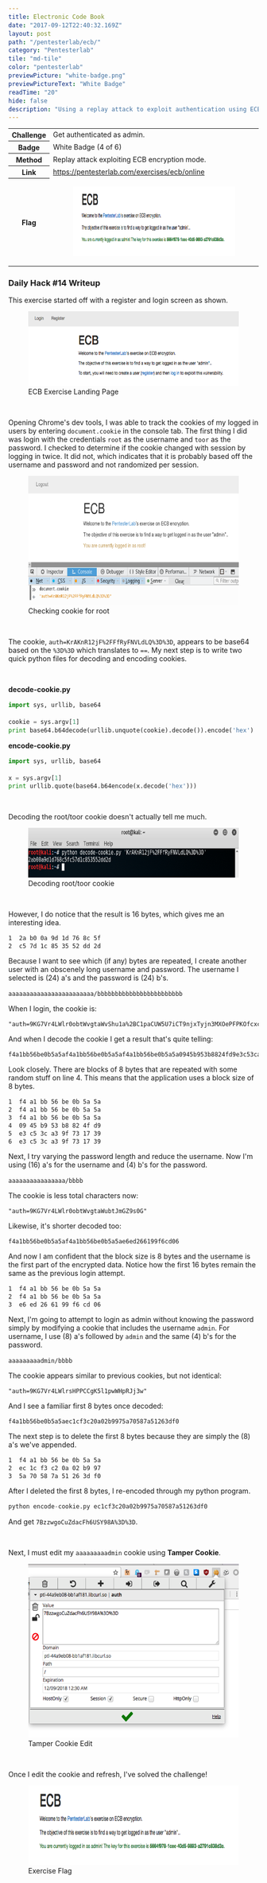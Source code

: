 ```yaml
---
title: Electronic Code Book
date: "2017-09-12T22:40:32.169Z"
layout: post
path: "/pentesterlab/ecb/"
category: "Pentesterlab"
tile: "md-tile"
color: "pentesterlab"
previewPicture: "white-badge.png"
previewPictureText: "White Badge"
readTime: "20"
hide: false
description: "Using a replay attack to exploit authentication using ECB encryption."
---
```


<div class='daily-hack-box'>
	<table class='table'>
		<thead>
		</thead>
		<tbody>
			<tr>
				<th scope='row'>Challenge</th>
				<td>Get authenticated as admin.</td>
			</tr>
			<tr>
				<th scope='row'>Badge</th>
				<td>White Badge (4 of 6)</td>			
			</tr>
			<tr>
				<th scope='row'>Method</th>
				<td>Replay attack exploiting ECB encryption mode.</td>
			</tr>
			<tr>
				<th scope='row'>Link</th>
				<td>
                    <a class='table-link' target='_blank' href='https://pentesterlab.com/exercises/ecb/online'>https://pentesterlab.com/exercises/ecb/online</a>
                </td>
			</tr>
				<th scope='row'>Flag</th>
				<td>
                	<figure>
					    <img style="height: 140px;" src="./ecb-solution.png" alt="ecb-solution">
					</figure>
                </td>
			</tr>
		</tbody>
	</table>
</div>

### Daily Hack #14 Writeup


This exercise started off with a register and login screen as shown.

<figure>
    <img style="height: 150px;" src="./ecb-login.png" alt="ecb-login">
    <figcaption>ECB Exercise Landing Page</figcaption>
</figure>

<br>


Opening Chrome's dev tools, I was able to track the cookies of my logged in users by entering `document.cookie` in the console tab. The first thing I did was login with the credentials `root` as the username and `toor` as the password. I checked to determine if the cookie changed with session by logging in twice.  It did not, which indicates that it is probably based off the username and password and not randomized per session.


<figure>
    <img style="height: 260px;" src="./root-cookie.png" alt="root-cookie">
    <figcaption>Checking cookie for root</figcaption>
</figure>

<br>


The cookie, `auth=KrAKnR12jF%2FFfRyFNVLdLQ%3D%3D`, appears to be base64 based on the `%3D%3D` which translates to `==`.  My next step is to write two quick python files for decoding and encoding cookies.

<br>


<b>decode-cookie.py</b>
```python
import sys, urllib, base64

cookie = sys.argv[1]
print base64.b64decode(urllib.unquote(cookie).decode()).encode('hex')

```


<b>encode-cookie.py</b>
```python
import sys, urllib, base64

x = sys.argv[1]
print urllib.quote(base64.b64encode(x.decode('hex')))

```


<br>


Decoding the root/toor cookie doesn't actually tell me much.

<figure>
    <img style="height: 100px;" src="./root-cookie-decoded.png" alt="root-cookie-decoded">
    <figcaption>Decoding root/toor cookie</figcaption>
</figure>

<br>

However, I do notice that the result is 16 bytes, which gives me an interesting idea.

```
1  2a b0 0a 9d 1d 76 8c 5f 
2  c5 7d 1c 85 35 52 dd 2d
```

Because I want to see which (if any) bytes are repeated, I create another user with an obscenely long username and password.  The username I selected is (24) a's and the password is (24) b's.

`aaaaaaaaaaaaaaaaaaaaaaaa/bbbbbbbbbbbbbbbbbbbbbbbb`

When I login, the cookie is:

```
"auth=9KG7Vr4LWlr0obtWvgtaWvShu1a%2BC1paCUW5U7iCT9njxTyjn3MXOePFPKOfcxc5"
```

And when I decode the cookie I get a result that's quite telling:

```
f4a1bb56be0b5a5af4a1bb56be0b5a5af4a1bb56be0b5a5a0945b953b8824fd9e3c53ca39f731739e3c53ca39f731739
```

Look closely. There are blocks of 8 bytes that are repeated with some random stuff on line 4. This means that the application uses a block size of 8 bytes.

```
1  f4 a1 bb 56 be 0b 5a 5a
2  f4 a1 bb 56 be 0b 5a 5a
3  f4 a1 bb 56 be 0b 5a 5a
4  09 45 b9 53 b8 82 4f d9
5  e3 c5 3c a3 9f 73 17 39
6  e3 c5 3c a3 9f 73 17 39
```


Next, I try varying the password length and reduce the username.  Now I'm using (16) a's for the username and (4) b's for the password.

`aaaaaaaaaaaaaaaa/bbbb`


The cookie is less total characters now:

```
"auth=9KG7Vr4LWlr0obtWvgtaWubtJmGZ9s0G"
```

Likewise, it's shorter decoded too:

```
f4a1bb56be0b5a5af4a1bb56be0b5a5ae6ed266199f6cd06
```

And now I am confident that the block size is 8 bytes and the username is the first part of the encrypted data.  Notice how the first 16 bytes remain the same as the previous login attempt.

```
1  f4 a1 bb 56 be 0b 5a 5a
2  f4 a1 bb 56 be 0b 5a 5a
3  e6 ed 26 61 99 f6 cd 06
```


Next, I'm going to attempt to login as admin without knowing the password simply by modifying a cookie that includes the username `admin`. For username, I use (8) a's followed by `admin` and the same (4) b's for the password.

`aaaaaaaaadmin/bbbb`

The cookie appears similar to previous cookies, but not identical:

```
"auth=9KG7Vr4LWlrsHPPCCgK5l1pwWHpRJj3w"
```

And I see a familiar first 8 bytes once decoded:

```
f4a1bb56be0b5a5aec1cf3c20a02b9975a70587a51263df0
```

The next step is to delete the first 8 bytes because they are simply the (8) a's we've appended.

```
1  f4 a1 bb 56 be 0b 5a 5a
2  ec 1c f3 c2 0a 02 b9 97
3  5a 70 58 7a 51 26 3d f0
```

After I deleted the first 8 bytes, I re-encoded through my python program.

```python
python encode-cookie.py ec1cf3c20a02b9975a70587a51263df0
```

And get `7BzzwgoCuZdacFh6USY98A%3D%3D`.  

<br>



Next, I must edit my `aaaaaaaaadmin` cookie using <b>Tamper Cookie</b>.
<br>



<figure>
    <img style="height: 350px;" src="./tamper-cookie.png" alt="tamper-cookie">
    <figcaption>Tamper Cookie Edit</figcaption>
</figure>

<br>

Once I edit the cookie and refresh, I've solved the challenge!



<figure>
    <img style="height: 160px;" src="./ecb-solution.png" alt="ecb-solution">
    <figcaption>Exercise Flag</figcaption>
</figure>

<br>

<br>



